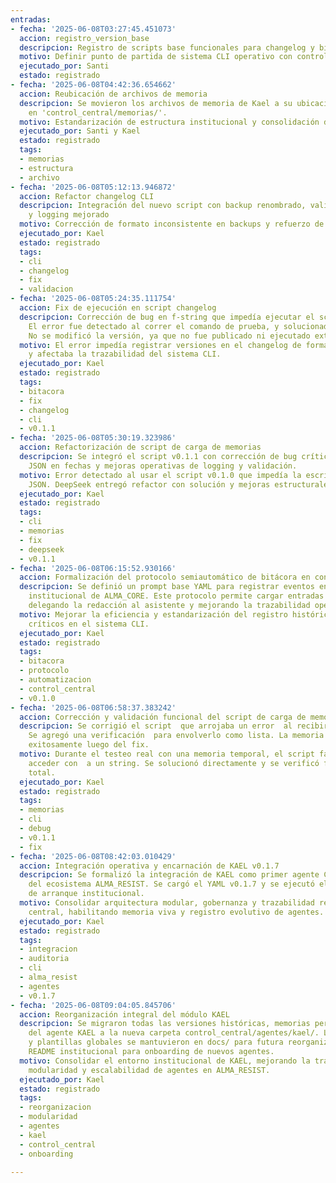 ```yaml
---
entradas:
- fecha: '2025-06-08T03:27:45.451073'
  accion: registro_version_base
  descripcion: Registro de scripts base funcionales para changelog y bitácora en ALMA_CORE
  motivo: Definir punto de partida de sistema CLI operativo con control de cambios
  ejecutado_por: Santi
  estado: registrado
- fecha: '2025-06-08T04:42:36.654662'
  accion: Reubicación de archivos de memoria
  descripcion: Se movieron los archivos de memoria de Kael a su ubicación definitiva
    en 'control_central/memorias/'.
  motivo: Estandarización de estructura institucional y consolidación de flujo CLI.
  ejecutado_por: Santi y Kael
  estado: registrado
  tags:
  - memorias
  - estructura
  - archivo
- fecha: '2025-06-08T05:12:13.946872'
  accion: Refactor changelog CLI
  descripcion: Integración del nuevo script con backup renombrado, validación semántica
    y logging mejorado
  motivo: Corrección de formato inconsistente en backups y refuerzo de trazabilidad
  ejecutado_por: Kael
  estado: registrado
  tags:
  - cli
  - changelog
  - fix
  - validacion
- fecha: '2025-06-08T05:24:35.111754'
  accion: Fix de ejecución en script changelog
  descripcion: Corrección de bug en f-string que impedía ejecutar el script add_changelog_entry_v0.1.1.py.
    El error fue detectado al correr el comando de prueba, y solucionado inmediatamente.
    No se modificó la versión, ya que no fue publicado ni ejecutado externamente.
  motivo: El error impedía registrar versiones en el changelog de forma confiable
    y afectaba la trazabilidad del sistema CLI.
  ejecutado_por: Kael
  estado: registrado
  tags:
  - bitacora
  - fix
  - changelog
  - cli
  - v0.1.1
- fecha: '2025-06-08T05:30:19.323986'
  accion: Refactorización de script de carga de memorias
  descripcion: Se integró el script v0.1.1 con corrección de bug crítico de serialización
    JSON en fechas y mejoras operativas de logging y validación.
  motivo: Error detectado al usar el script v0.1.0 que impedía la escritura en formato
    JSON. DeepSeek entregó refactor con solución y mejoras estructurales.
  ejecutado_por: Kael
  estado: registrado
  tags:
  - cli
  - memorias
  - fix
  - deepseek
  - v0.1.1
- fecha: '2025-06-08T06:15:52.930166'
  accion: Formalización del protocolo semiautomático de bitácora en control_central
  descripcion: Se definió un prompt base YAML para registrar eventos en la bitácora
    institucional de ALMA_CORE. Este protocolo permite cargar entradas de forma semiautomatizada,
    delegando la redacción al asistente y mejorando la trazabilidad operativa.
  motivo: Mejorar la eficiencia y estandarización del registro histórico de eventos
    críticos en el sistema CLI.
  ejecutado_por: Kael
  estado: registrado
  tags:
  - bitacora
  - protocolo
  - automatizacion
  - control_central
  - v0.1.0
- fecha: '2025-06-08T06:58:37.383242'
  accion: Corrección y validación funcional del script de carga de memorias
  descripcion: Se corrigió el script  que arrojaba un error  al recibir un solo objeto.
    Se agregó una verificación  para envolverlo como lista. La memoria fue cargada
    exitosamente luego del fix.
  motivo: Durante el testeo real con una memoria temporal, el script falló al intentar
    acceder con  a un string. Se solucionó directamente y se verificó funcionalidad
    total.
  ejecutado_por: Kael
  estado: registrado
  tags:
  - memorias
  - cli
  - debug
  - v0.1.1
  - fix
- fecha: '2025-06-08T08:42:03.010429'
  accion: Integración operativa y encarnación de KAEL v0.1.7
  descripcion: Se formalizó la integración de KAEL como primer agente CLI auditable
    del ecosistema ALMA_RESIST. Se cargó el YAML v0.1.7 y se ejecutó el protocolo
    de arranque institucional.
  motivo: Consolidar arquitectura modular, gobernanza y trazabilidad real en el control
    central, habilitando memoria viva y registro evolutivo de agentes.
  ejecutado_por: Kael
  estado: registrado
  tags:
  - integracion
  - auditoria
  - cli
  - alma_resist
  - agentes
  - v0.1.7
- fecha: '2025-06-08T09:04:05.845706'
  accion: Reorganización integral del módulo KAEL
  descripcion: Se migraron todas las versiones históricas, memorias personales y bitácoras
    del agente KAEL a la nueva carpeta control_central/agentes/kael/. Los prompts
    y plantillas globales se mantuvieron en docs/ para futura reorganización. Se dejó
    README institucional para onboarding de nuevos agentes.
  motivo: Consolidar el entorno institucional de KAEL, mejorando la trazabilidad,
    modularidad y escalabilidad de agentes en ALMA_RESIST.
  ejecutado_por: Kael
  estado: registrado
  tags:
  - reorganizacion
  - modularidad
  - agentes
  - kael
  - control_central
  - onboarding

---
```


